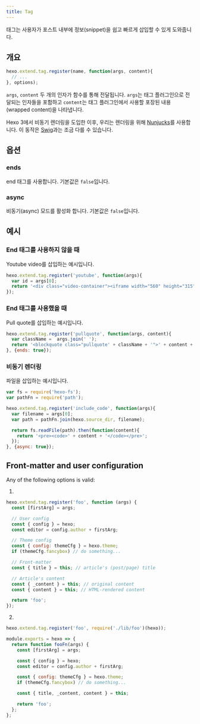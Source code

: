 ```yaml
---
title: Tag
---
```

태그는 사용자가 포스트 내부에 정보(snippet)을 쉽고 빠르게 삽입할 수 있게 도와줍니다.

## 개요

``` js
hexo.extend.tag.register(name, function(args, content){
  // ...
}, options);
```

`args`, `content` 두 개의 인자가 함수를 통해 전달됩니다. `args`는 태그 플러그인으로 전달되는 인자들을 포함하고 `content`는 태그 플러그인에서 사용할 포장된 내용(wrapped content)을 나타냅니다.

Hexo 3에서 비동기 렌더링을 도입한 이후, 우리는 렌더링을 위해 [Nunjucks]를 사용합니다. 이 동작은 [Swig]과는 조금 다를 수 있습니다.

## 옵션

### ends

end 태그를 사용합니다. 기본값은 `false`입니다.

### async

비동기(async) 모드를 활성화 합니다. 기본값은 `false`입니다.

## 예시

### End 태그를 사용하지 않을 때

Youtube video를 삽입하는 예시입니다.

``` js
hexo.extend.tag.register('youtube', function(args){
  var id = args[0];
  return '<div class="video-container"><iframe width="560" height="315" src="http://www.youtube.com/embed/' + id + '" frameborder="0" allowfullscreen></iframe></div>';
});
```

### End 태그를 사용했을 때

Pull quote를 삽입하는 예시입니다.

``` js
hexo.extend.tag.register('pullquote', function(args, content){
  var className =  args.join(' ');
  return '<blockquote class="pullquote' + className + '">' + content + '</blockquote>';
}, {ends: true});
```

### 비동기 렌더링

파일을 삽입하는 예시입니다.

``` js
var fs = require('hexo-fs');
var pathFn = require('path');

hexo.extend.tag.register('include_code', function(args){
  var filename = args[0];
  var path = pathFn.join(hexo.source_dir, filename);

  return fs.readFile(path).then(function(content){
    return '<pre><code>' + content + '</code></pre>';
  });
}, {async: true});
```

## Front-matter and user configuration

Any of the following options is valid:

1.

``` js
hexo.extend.tag.register('foo', function (args) {
  const [firstArg] = args;

  // User config
  const { config } = hexo;
  const editor = config.author + firstArg;

  // Theme config
  const { config: themeCfg } = hexo.theme;
  if (themeCfg.fancybox) // do something...

  // Front-matter
  const { title } = this; // article's (post/page) title

  // Article's content
  const { _content } = this; // original content
  const { content } = this; // HTML-rendered content

  return 'foo';
});
```

2.

``` js index.js
hexo.extend.tag.register('foo', require('./lib/foo')(hexo));
```

``` js lib/foo.js
module.exports = hexo => {
  return function fooFn(args) {
    const [firstArg] = args;

    const { config } = hexo;
    const editor = config.author + firstArg;

    const { config: themeCfg } = hexo.theme;
    if (themeCfg.fancybox) // do something...

    const { title, _content, content } = this;

    return 'foo';
  };
};
```

[Nunjucks]: http://mozilla.github.io/nunjucks/
[Swig]: http://paularmstrong.github.io/swig/
